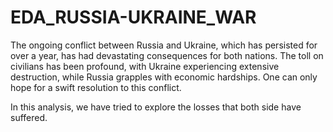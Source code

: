 # EDA_RUSSIA-UKRAINE_WAR
The ongoing conflict between Russia and Ukraine, which has persisted for over a year, has had devastating consequences for both nations. The toll on civilians has been profound, with Ukraine experiencing extensive destruction, while Russia grapples with economic hardships. One can only hope for a swift resolution to this conflict.

In this analysis, we have tried to explore the losses that both side have suffered.
